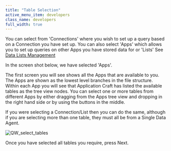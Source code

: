 ```yaml
---
title: "Table Selection"
active_menu_item: developers
class_name: developers
full_width: true
---
```



You can select from 'Connections' where you wish to set up a query based on a Connection you have set up. You can also select 'Apps' which allows you to set up queries on other Apps you have stored data for or 'Lists' See [Data Lists Management](../../../../advanced-features/data-lists-management/)

In the screen shot below, we have selected 'Apps'.

The first screen you will see shows all the Apps that are available to you. The Apps are shown as the lowest level branches in the file structure. Within each App you will see that Application Craft has listed the available tables as the tree view nodes. You can select one or more tables from different Apps by either dragging from the Apps tree view and dropping in the right hand side or by using the buttons in the middle.

If you were selecting a Connection/List then you can do the same, although if you are selecting more than one table, they must all be from a Single Data Agent.

![QW\_select\_tables](/img/docs/qw_select_tables.zoom70.png)

Once you have selected all tables you require, press Next.
